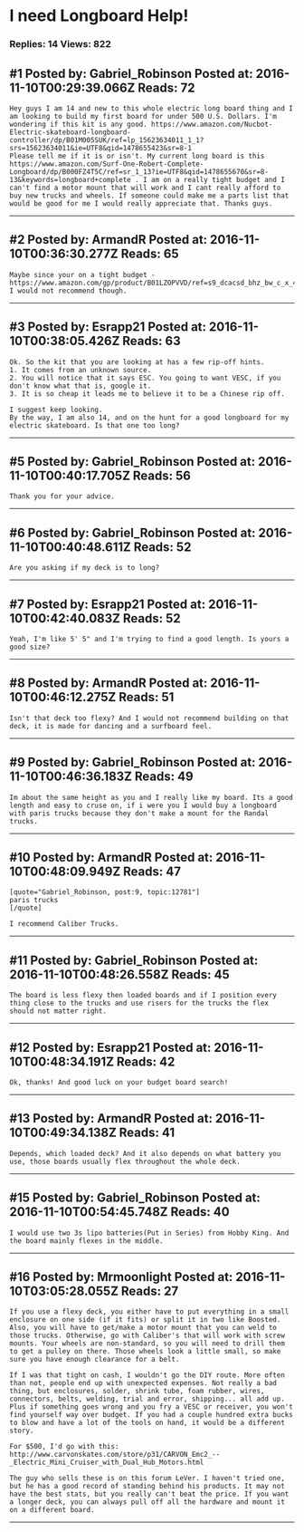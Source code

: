# I need Longboard Help!

### Replies: 14 Views: 822

## \#1 Posted by: Gabriel_Robinson Posted at: 2016-11-10T00:29:39.066Z Reads: 72

```
Hey guys I am 14 and new to this whole electric long board thing and I am looking to build my first board for under 500 U.S. Dollars. I'm wondering if this kit is any good. https://www.amazon.com/Nucbot-Electric-skateboard-longboard-controller/dp/B01M005SUK/ref=lp_15623634011_1_1?srs=15623634011&ie=UTF8&qid=1478655423&sr=8-1
Please tell me if it is or isn't. My current long board is this https://www.amazon.com/Surf-One-Robert-Complete-Longboard/dp/B000FZ4T5C/ref=sr_1_13?ie=UTF8&qid=1478655670&sr=8-13&keywords=longboard+complete . I am on a really tight budget and I can't find a motor mount that will work and I cant really afford to buy new trucks and wheels. If someone could make me a parts list that would be good for me I would really appreciate that. Thanks guys.
```

---
## \#2 Posted by: ArmandR Posted at: 2016-11-10T00:36:30.277Z Reads: 65

```
Maybe since your on a tight budget -  https://www.amazon.com/gp/product/B01LZOPVVD/ref=s9_dcacsd_bhz_bw_c_x_4
I would not recommend though.
```

---
## \#3 Posted by: Esrapp21 Posted at: 2016-11-10T00:38:05.426Z Reads: 63

```
Ok. So the kit that you are looking at has a few rip-off hints.
1. It comes from an unknown source.
2. You will notice that it says ESC. You going to want VESC, if you don't know what that is, google it.
3. It is so cheap it leads me to believe it to be a Chinese rip off.

I suggest keep looking.
By the way, I am also 14, and on the hunt for a good longboard for my electric skateboard. Is that one too long?
```

---
## \#5 Posted by: Gabriel_Robinson Posted at: 2016-11-10T00:40:17.705Z Reads: 56

```
Thank you for your advice.
```

---
## \#6 Posted by: Gabriel_Robinson Posted at: 2016-11-10T00:40:48.611Z Reads: 52

```
Are you asking if my deck is to long?
```

---
## \#7 Posted by: Esrapp21 Posted at: 2016-11-10T00:42:40.083Z Reads: 52

```
Yeah, I'm like 5' 5" and I'm trying to find a good length. Is yours a good size?
```

---
## \#8 Posted by: ArmandR Posted at: 2016-11-10T00:46:12.275Z Reads: 51

```
Isn't that deck too flexy? And I would not recommend building on that deck, it is made for dancing and a surfboard feel.
```

---
## \#9 Posted by: Gabriel_Robinson Posted at: 2016-11-10T00:46:36.183Z Reads: 49

```
Im about the same height as you and I really like my board. Its a good length and easy to cruse on, if i were you I would buy a longboard with paris trucks because they don't make a mount for the Randal trucks.
```

---
## \#10 Posted by: ArmandR Posted at: 2016-11-10T00:48:09.949Z Reads: 47

```
[quote="Gabriel_Robinson, post:9, topic:12781"]
paris trucks
[/quote]

I recommend Caliber Trucks.
```

---
## \#11 Posted by: Gabriel_Robinson Posted at: 2016-11-10T00:48:26.558Z Reads: 45

```
The board is less flexy then loaded boards and if I position every thing close to the trucks and use risers for the trucks the flex should not matter right.
```

---
## \#12 Posted by: Esrapp21 Posted at: 2016-11-10T00:48:34.191Z Reads: 42

```
Ok, thanks! And good luck on your budget board search!
```

---
## \#13 Posted by: ArmandR Posted at: 2016-11-10T00:49:34.138Z Reads: 41

```
Depends, which loaded deck? And it also depends on what battery you use, those boards usually flex throughout the whole deck.
```

---
## \#15 Posted by: Gabriel_Robinson Posted at: 2016-11-10T00:54:45.748Z Reads: 40

```
I would use two 3s lipo batteries(Put in Series) from Hobby King. And the board mainly flexes in the middle.
```

---
## \#16 Posted by: Mrmoonlight Posted at: 2016-11-10T03:05:28.055Z Reads: 27

```
If you use a flexy deck, you either have to put everything in a small enclosure on one side (if it fits) or split it in two like Boosted. Also, you will have to get/make a motor mount that you can weld to those trucks. Otherwise, go with Caliber's that will work with screw mounts. Your wheels are non-standard, so you will need to drill them to get a pulley on there. Those wheels look a little small, so make sure you have enough clearance for a belt. 

If I was that tight on cash, I wouldn't go the DIY route. More often than not, people end up with unexpected expenses. Not really a bad thing, but enclosures, solder, shrink tube, foam rubber, wires, connectors, belts, welding, trial and error, shipping... all add up. Plus if something goes wrong and you fry a VESC or receiver, you won't find yourself way over budget. If you had a couple hundred extra bucks to blow and have a lot of the tools on hand, it would be a different story. 

For $500, I'd go with this:
http://www.carvonskates.com/store/p31/CARVON_Emc2_--_Electric_Mini_Cruiser_with_Dual_Hub_Motors.html

The guy who sells these is on this forum LeVer. I haven't tried one, but he has a good record of standing behind his products. It may not have the best stats, but you really can't beat the price. If you want a longer deck, you can always pull off all the hardware and mount it on a different board.
```

---
